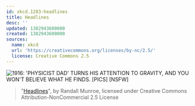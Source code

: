 ```yaml
---
id: xkcd.1283-headlines
title: Headlines
desc: ''
updated: 1382943600000
created: 1382943600000
sources:
  name: xkcd
  url: 'https://creativecommons.org/licenses/by-nc/2.5/'
  license: Creative Commons 2.5
---
```

![1916: 'PHYSICIST DAD' TURNS HIS ATTENTION TO GRAVITY, AND YOU WON'T BELIEVE WHAT HE FINDS. \[PICS\] [NSFW]](https://imgs.xkcd.com/comics/headlines.png)
> "[Headlines](https://xkcd.com/1283/)", by Randall Munroe, licensed under Creative Commons Attribution-NonCommercial 2.5 License
